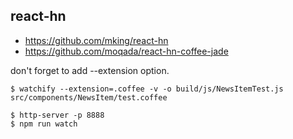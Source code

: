 react-hn
--------

- https://github.com/mking/react-hn
- https://github.com/moqada/react-hn-coffee-jade


don't forget to add --extension option.


```
$ watchify --extension=.coffee -v -o build/js/NewsItemTest.js src/components/NewsItem/test.coffee
```

```
$ http-server -p 8888
$ npm run watch
```
